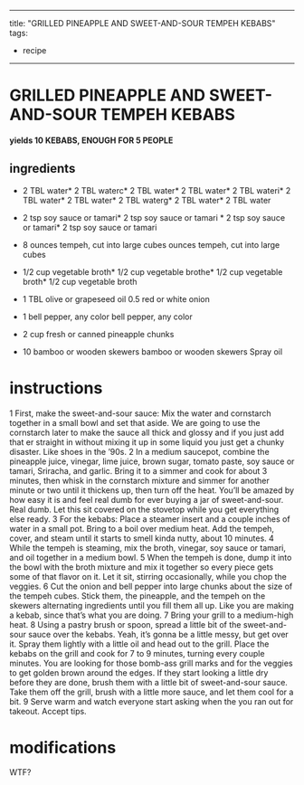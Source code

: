 


	
---
title: "GRILLED PINEAPPLE AND SWEET-AND-SOUR TEMPEH KEBABS"
tags:
  - recipe
---
# GRILLED PINEAPPLE AND SWEET-AND-SOUR TEMPEH KEBABS
#### yields 10 KEBABS, ENOUGH FOR 5 PEOPLE
## ingredients
* 2 TBL water* 2 TBL waterc* 2 TBL water* 2 TBL water* 2 TBL wateri* 2 TBL water* 2 TBL water* 2 TBL waterg* 2 TBL water* 2 TBL water
* 2 tsp soy sauce or tamari* 2 tsp soy sauce or tamari * 2 tsp soy sauce or tamari* 2 tsp soy sauce or tamari

* 8 ounces tempeh, cut into large cubes ounces tempeh, cut into large cubes

* 1/2 cup vegetable broth* 1/2 cup vegetable brothe* 1/2 cup vegetable broth* 1/2 cup vegetable broth
* 1 TBL olive or grapeseed oil
0.5 red or white onion
* 1 bell pepper, any color bell pepper, any color
* 2 cup fresh or canned pineapple chunks
* 10 bamboo or wooden skewers bamboo or wooden skewers
Spray oil

# instructions
1 First, make the sweet-and-sour sauce: Mix the water and cornstarch together in a small bowl and set that    aside. We are going to use the cornstarch later to make the sauce all thick and glossy and if you just add that  er straight in without mixing it up in some liquid you just get a chunky disaster. Like shoes in the ’90s.
2 In a medium saucepot, combine the pineapple juice, vinegar, lime juice, brown sugar, tomato paste, soy sauce or tamari, Sriracha, and garlic. Bring it to a simmer and cook for about 3 minutes, then whisk in the cornstarch mixture and simmer for another minute or two until it thickens up, then turn off the heat. You’ll be amazed by how  easy it is and feel real dumb for ever buying a jar of sweet-and-sour. Real  dumb. Let this sit covered on the stovetop while you get everything else ready.
3 For the kebabs: Place a steamer insert and a couple inches of water in a small pot. Bring to a boil over medium heat. Add the tempeh, cover, and steam until it starts to smell kinda nutty, about 10 minutes.
4 While the tempeh is steaming, mix the broth, vinegar, soy sauce or tamari, and oil together in a medium bowl.
5 When the tempeh is done, dump it into the bowl with the broth mixture and mix it together so every piece gets some of that flavor on it. Let it sit, stirring occasionally, while you chop the veggies.
6 Cut the onion and bell pepper into large chunks about the size of the tempeh cubes. Stick them, the pineapple, and the tempeh on the skewers alternating ingredients until you fill them all up. Like you are making a kebab, since that’s what you are  doing.
7 Bring your grill to a medium-high heat.
8 Using a pastry brush or spoon, spread a little bit of the sweet-and-sour sauce over the kebabs. Yeah, it’s gonna be a little messy, but  get over it. Spray them lightly with a little oil and head out to the grill. Place the kebabs on the grill and cook for 7 to 9 minutes, turning every couple minutes. You are looking for those bomb-ass grill marks and for the veggies to get golden brown around the edges. If they start looking a little dry before they are done, brush them with a little bit of sweet-and-sour sauce. Take them off the grill, brush with a little more sauce, and let them cool for a bit.
9 Serve warm and watch everyone start asking when the   you ran out for takeout. Accept tips.

# modifications

WTF?
	
	
